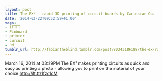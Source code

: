 ```yaml
---
layout: post
title: The EX¹ - rapid 3D printing of circuit boards by Cartesian Co. — Kickstarter
date: '2014-03-22T09:52:59+01:00'
tags:
- IFTTT
- Pinboard
- printer
- curcuit
- 3d
tumblr_url: http://fabiantheblind.tumblr.com/post/80343186188/the-ex-rapid-3d-printing-of-circuit-boards-by
---
```

March 16, 2014 at 03:29PM
The EX¹ makes printing circuits as quick and easy as printing a photo - allowing you to print on the material of your choice.http://ift.tt/1fzd1cM
